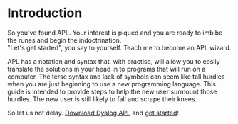# Introduction
So you've found APL. Your interest is piqued and you are ready to imbibe the runes and begin the indoctrination.  
"Let's get started", you say to yourself. Teach me to become an APL wizard.  
  
APL has a notation and syntax that, with practise, will allow you to easily translate the solutions in your head in to programs that will run on a computer.
The terse syntax and lack of symbols can seem like tall hurdles when you are just beginning to use a new programming language. This guide is intended to provide steps to help the new user surmount those hurdles. The new user is still likely to fall and scrape their knees.  
  
So let us not delay. [Download Dyalog APL](https://www.dyalog.com/download-zone.htm) and [get started](FirstSteps.md)!
